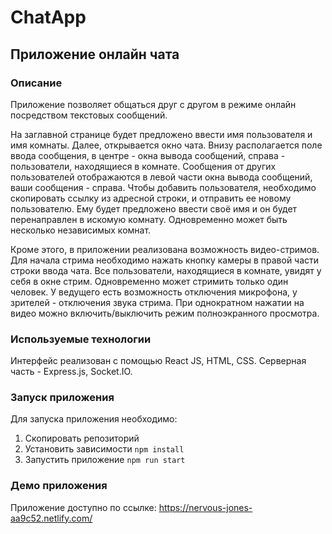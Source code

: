 # ChatApp

## Приложение онлайн чата

### Описание

Приложение позволяет общаться друг с другом в режиме онлайн посредством текстовых сообщений.

На заглавной странице будет предложено ввести имя пользователя и имя комнаты. Далее, открывается окно чата. Внизу располагается поле ввода сообщения, в центре - окна вывода сообщений, справа - пользователи, находящиеся в комнате. Сообщения от других пользователей отображаются в левой части окна вывода сообщений, ваши сообщения - справа. Чтобы добавить пользователя, необходимо скопировать ссылку из адресной строки, и отправить ее новому пользователю. Ему будет предложено ввести своё имя и он будет перенаправлен в искомую комнату. Одновременно может быть несколько независимых комнат.

Кроме этого, в приложении реализована возможность видео-стримов. Для начала стрима необходимо нажать кнопку камеры в правой части строки ввода чата. Все пользователи, находящиеся в комнате, увидят у себя в окне стрим. Одновременно может стримить только один человек. У ведущего есть возможность отключения микрофона, у зрителей - отключения звука стрима. При однократном нажатии на видео можно включить/выключить режим полноэкранного просмотра.

### Используемые технологии

Интерфейс реализован с помощью React JS, HTML, CSS.
Серверная часть - Express.js, Socket.IO.

### Запуск приложения

Для запуска приложения необходимо:

1. Скопировать репозиторий
2. Установить зависимости
   `npm install`
3. Запустить приложение
   `npm run start`

### Демо приложения

Приложение доступно по ссылке: https://nervous-jones-aa9c52.netlify.com/
